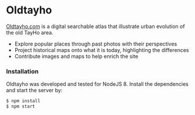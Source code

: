 # Oldtayho

[Oldtayho.com](http://oldtayho.com) is a digital searchable atlas that illustrate urban evolution of the old TayHo area. 

  - Explore popular places through past photos with their perspectives 
  - Project historical maps onto what it is today, highlighting the differences 
  - Contribute images and maps to help enrich the site

### Installation
Oldtayho was developed and tested for NodeJS 8.
Install the dependencies and start the server by:

```sh
$ npm install 
$ npm start
```
